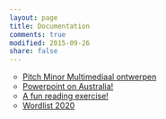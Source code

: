 ```yaml
---
layout: page
title: Documentation
comments: true
modified: 2015-09-26
share: false
---
```


<ul style="list-style-type:circle">

<li><a href="/pitch-minor.pptx" download="pitch-minor.pptx">Pitch Minor Multimediaal ontwerpen</a></li>
<li><a href="#" download="australia.pptx">Powerpoint on Australia!</a></li>
<li><a href="#" download="reading-exercise.docx">A fun reading exercise!</a></li>
<li><a href="#" download="words-2020.pdf">Wordlist 2020</a></li>

</ul>


